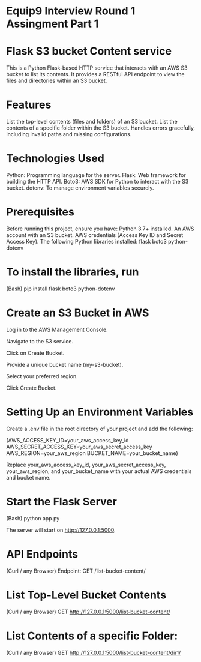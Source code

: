 # Equip9 Interview Round 1 Assingment Part 1

# Flask S3 bucket Content service

This is a Python Flask-based HTTP service that interacts with an AWS S3 bucket to list its contents. It provides a RESTful API endpoint to view the files and directories within an S3 bucket.

# Features

List the top-level contents (files and folders) of an S3 bucket.
List the contents of a specific folder within the S3 bucket.
Handles errors gracefully, including invalid paths and missing configurations.

# Technologies Used

Python: Programming language for the server.
Flask: Web framework for building the HTTP API.
Boto3: AWS SDK for Python to interact with the S3 bucket.
dotenv: To manage environment variables securely.

# Prerequisites

Before running this project, ensure you have:
Python 3.7+ installed.
An AWS account with an S3 bucket.
AWS credentials (Access Key ID and Secret Access Key).
The following Python libraries installed:
flask
boto3
python-dotenv

# To install the libraries, run 

(Bash)
pip install flask boto3 python-dotenv

# Create an S3 Bucket in AWS

Log in to the AWS Management Console.

Navigate to the S3 service.

Click on Create Bucket.

Provide a unique bucket name (my-s3-bucket).

Select your preferred region.

Click Create Bucket.

# Setting Up an Environment Variables

Create a .env file in the root directory of your project and add the following:

(AWS_ACCESS_KEY_ID=your_aws_access_key_id
AWS_SECRET_ACCESS_KEY=your_aws_secret_access_key
AWS_REGION=your_aws_region
BUCKET_NAME=your_bucket_name)

Replace your_aws_access_key_id, your_aws_secret_access_key, your_aws_region, and your_bucket_name with your actual AWS credentials and bucket name.

# Start the Flask Server

(Bash)
python app.py

The server will start on http://127.0.0.1:5000.

# API Endpoints

(Curl / any Browser)
Endpoint: GET /list-bucket-content/<path>

# List Top-Level Bucket Contents

(Curl / any Browser)
GET http://127.0.0.1:5000/list-bucket-content/

# List Contents of a specific Folder:

(Curl / any Browser)
GET http://127.0.0.1:5000/list-bucket-content/dir1/

